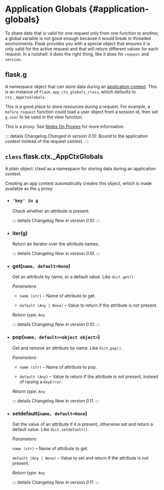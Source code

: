 # Application Globals {#application-globals}

To share data that is valid for one request only from one function to another, a global variable is not good enough because it would break in threaded environments. Flask provides you with a special object that ensures it is only valid for the active request and that will return different values for each request. In a nutshell: it does the right thing, like it does for `request` and `session`.

## flask.g

A namespace object that can store data during an [application context](https://flask.palletsprojects.com/en/2.3.x/appcontext/). This is an instance of `Flask.app_ctx_globals_class`, which defaults to `ctx._AppCtxGlobals`.

This is a good place to store resources during a request. For example, a `before_request` function could load a user object from a session id, then set `g.user` to be used in the view function.

This is a proxy. See [Notes On Proxies](https://flask.palletsprojects.com/en/2.3.x/reqcontext/#notes-on-proxies) for more information.

::: details Changelog
*Changed in version 0.10*: Bound to the application context instead of the request context.
:::

## `class` flask.ctx._AppCtxGlobals

A plain object. Used as a namespace for storing data during an application context.

Creating an app context automatically creates this object, which is made available as the `g` proxy.

- ### `'key' in g`

    Check whether an attribute is present.

    ::: details Changelog
    *New in version 0.10.*
    :::

- ### iter(g)

    Return an iterator over the attribute names.

    ::: details Changelog
    *New in version 0.10.*
    :::

- ### get(`name, default=None`)

    Get an attribute by name, or a default value. Like `dict.get()`.

    *Parameters*:

    - `name (str)` – Name of attribute to get.

    - `default (Any | None)` – Value to return if the attribute is not present.

    *Return type*:
    `Any`

    ::: details Changelog
    *New in version 0.10.*
    :::

- ### pop(`name, default=<object object>`)

    Get and remove an attribute by name. Like `dict.pop()`.

    *Parameters*:

    - `name (str)` – Name of attribute to pop.

    - `default (Any)` – Value to return if the attribute is not present, instead of raising a `KeyError`.

    *Return type*: `Any`

    ::: details Changelog
    *New in version 0.11.*
    :::

- ### setdefault(`name, default=None`)

    Get the value of an attribute if it is present, otherwise set and return a default value. Like `dict.setdefault()`.

    *Parameters*:

    `name (str)` – Name of attribute to get.

    `default (Any | None)` – Value to set and return if the attribute is not present.

    *Return type*: `Any`

    ::: details Changelog
    *New in version 0.11.*
    :::